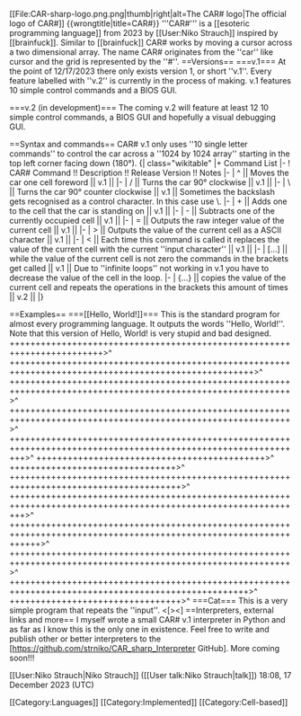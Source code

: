 [[File:CAR-sharp-logo.png.png|thumb|right|alt=The CAR# logo|The official logo of CAR#]]
{{wrongtitle|title=CAR#}}
'''CAR#''' is a [[esoteric programming language]] from 2023 by [[User:Niko Strauch]] inspired by [[brainfuck]]. Similar to [[brainfuck]] CAR# works by moving a cursor across a two dimensional array. The name CAR# originates from the ''car'' like cursor and the grid is represented by the ''#''.
==Versions==
===v.1===
At the point of 12/17/2023 there only exists version 1, or short ''v.1''. Every feature labelled with ''v.2'' is currently in the process of making. v.1 features 10 simple control commands and a BIOS GUI.

===v.2 (in development)===
The coming v.2 will feature at least 12 10 simple control commands, a BIOS GUI and hopefully a visual debugging GUI.

==Syntax and commands==
CAR# v.1 only uses ''10 single letter commands'' to control the car across a ''1024 by 1024 array'' starting in the top left corner facing down (180°).
{| class="wikitable"
|+ Command List
|-
! CAR# Command !! Description !! Release Version !! Notes
|-
| ^ || Moves the car one cell foreword || v.1 ||
|-
| / || Turns the car 90° clockwise || v.1 ||
|-
| \ || Turns the car 90° counter clockwise || v.1 || Sometimes the backslash gets recognised as a control character. In this case use \\.
|-
| + || Adds one to the cell that the car is standing on || v.1 ||
|-
| - || Subtracts one of the currently occupied cell || v.1 ||
|-
| = || Outputs the raw integer value of the current cell || v.1 ||
|-
| > || Outputs the value of the current cell as a ASCII character || v.1 ||
|-
| < || Each time this command is called it replaces the value of the current cell with the current ''input character'' || v.1 ||
|-
| [...] || while the value of the current cell is not zero the commands in the brackets get called || v.1 || Due to ''infinite loops'' not working in v.1 you have to decrease the value of the cell in the loop.
|-
| {...} || copies the value of the current cell and repeats the operations in the brackets this amount of times || v.2 ||
|}

==Examples==
===[[Hello, World!]]===
This is the standard program for almost every programming language. It outputs the words ''Hello, World!''. Note that this version of Hello, World! is very stupid and bad designed.
 ++++++++++++++++++++++++++++++++++++++++++++++++++++++++++++++++++++++++>^
 +++++++++++++++++++++++++++++++++++++++++++++++++++++++++++++++++++++++++++++++++++++++++++++++++++++>^
 ++++++++++++++++++++++++++++++++++++++++++++++++++++++++++++++++++++++++++++++++++++++++++++++++++++++++++++>^
 ++++++++++++++++++++++++++++++++++++++++++++++++++++++++++++++++++++++++++++++++++++++++++++++++++++++++++++>^
 +++++++++++++++++++++++++++++++++++++++++++++++++++++++++++++++++++++++++++++++++++++++++++++++++++++++++++++++>^
 ++++++++++++++++++++++++++++++++++++++++++++>^
 ++++++++++++++++++++++++++++++++>^
 +++++++++++++++++++++++++++++++++++++++++++++++++++++++++++++++++++++++++++++++++++++++>^
 +++++++++++++++++++++++++++++++++++++++++++++++++++++++++++++++++++++++++++++++++++++++++++++++++++++++++++++++>^
 ++++++++++++++++++++++++++++++++++++++++++++++++++++++++++++++++++++++++++++++++++++++++++++++++++++++++++++++++++>^
 ++++++++++++++++++++++++++++++++++++++++++++++++++++++++++++++++++++++++++++++++++++++++++++++++++++++++++++>^
 ++++++++++++++++++++++++++++++++++++++++++++++++++++++++++++++++++++++++++++++++++++++++++++++++++++>^
 +++++++++++++++++++++++++++++++++>^
===Cat===
This is a very simple program that repeats the ''input''.
 <[><]
==Interpreters, external links and more==
I myself wrote a small CAR# v.1 interpreter in Python and as far as I know this is the only one in existence. Feel free to write and publish other or better interpreters to the [https://github.com/strniko/CAR_sharp_Interpreter GitHub].
More coming soon!!!

[[User:Niko Strauch|Niko Strauch]] ([[User talk:Niko Strauch|talk]]) 18:08, 17 December 2023 (UTC)

[[Category:Languages]] [[Category:Implemented]] [[Category:Cell-based]]
